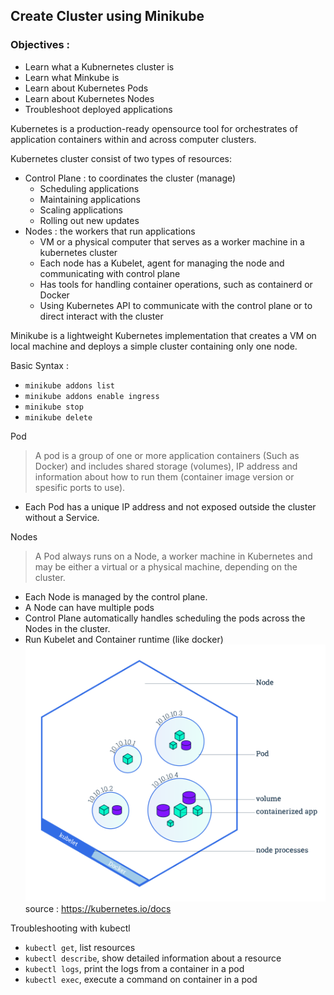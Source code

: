 ## Create Cluster using Minikube

### Objectives :

- Learn what a Kubnernetes cluster is
- Learn what Minkube is
- Learn about Kubernetes Pods
- Learn about Kubernetes Nodes
- Troubleshoot deployed applications

Kubernetes is a production-ready opensource tool for orchestrates of application containers within and across computer clusters.

Kubernetes cluster consist of two types of resources:

- Control Plane : to coordinates the cluster (manage)
  - Scheduling applications
  - Maintaining applications
  - Scaling applications
  - Rolling out new updates
- Nodes : the workers that run applications
  - VM or a physical computer that serves as a worker machine in a kubernetes cluster
  - Each node has a Kubelet, agent for managing the node and communicating with control plane
  - Has tools for handling container operations, such as containerd or Docker
  - Using Kubernetes API to communicate with the control plane or to direct interact with the cluster

Minikube is a lightweight Kubernetes implementation that creates a VM on local machine and deploys a simple cluster containing only one node.

Basic Syntax :

- `minikube addons list`
- `minikube addons enable ingress`
- `minikube stop`
- `minikube delete`

Pod

> A pod is a group of one or more application containers (Such as Docker) and includes shared storage (volumes), IP address and information about how to run them (container image version or spesific ports to use).

- Each Pod has a unique IP address and not exposed outside the cluster without a Service.

Nodes

> A Pod always runs on a Node, a worker machine in Kubernetes and may be either a virtual or a physical machine, depending on the cluster.

- Each Node is managed by the control plane.
- A Node can have multiple pods
- Control Plane automatically handles scheduling the pods across the Nodes in the cluster.
- Run Kubelet and Container runtime (like docker)
  ![nodes](../img/module_03_nodes.svg)
  source : https://kubernetes.io/docs

Troubleshooting with kubectl

- `kubectl get`, list resources
- `kubectl describe`, show detailed information about a resource
- `kubectl logs`, print the logs from a container in a pod
- `kubectl exec`, execute a command on container in a pod
